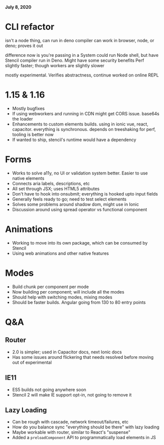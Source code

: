 **July 8, 2020**

# CLI refactor
isn't a node thing, can run in deno
compiler can work in browser, node, or deno; proves it out

difference now is you're passing in a System
could run Node shell, but have Stencil compiler run in Deno. Might have some security benefits
Perf slightly faster; though workers are slightly slower

mostly experimental. Verifies abstractness, continue worked on online REPL

# 1.15 & 1.16

* Mostly bugfixes
* If using webworkers and running in CDN might get CORS issue. base64s the loader
* Enhancements to custom elements builds. using in ionic vue, react, capacitor. everything is synchronous. depends on treeshaking for perf, tooling is better now
* If wanted to ship, stencil's runtime would have a dependency

# Forms

* Works to solve a11y, no UI or validation system better. Easier to use native elements
* Connects aria labels, descriptions, etc
* All set through JSX; uses HTML5 attributes
* Don't have to hook into onsubmit; everything is hooked upto input fields
* Generally feels ready to go; need to test select elements
* Solves some problems around shadow dom, might use in Ionic
* Discussion around using spread operator vs functional component

# Animations

* Working to move into its own package, which can be consumed by Stencil
* Using web animations and other native features

# Modes

* Build chunk per component per mode
* Now building per component; will include all the modes
* Should help with switching modes, mixing modes
* Should be faster builds. Angular going from 130 to 80 entry points

# Q&A

## Router

* 2.0 is simpler; used in Capacitor docs, next Ionic docs
* Has some issues around flickering that needs resolved before moving out of experimental

## IE11

* ES5 builds not going anywhere soon
* Stencil 2 will make IE support opt-in, not going to remove it

## Lazy Loading

* Can be rough with cascade, network timeout/failures, etc
* How do you balance sync "everything should be there" with lazy loading
* Maybe workable with router, similar to React's "suspense"
* Added a `preloadComponent` API to programmatically load elements in JS
